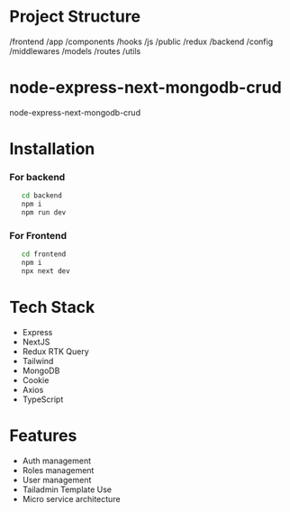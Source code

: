 # Project Structure
/frontend
   /app
   /components
   /hooks
   /js
   /public
   /redux
/backend
   /config
   /middlewares
   /models
   /routes
   /utils

# node-express-next-mongodb-crud
node-express-next-mongodb-crud

# Installation
### For backend
```bash
   cd backend
   npm i
   npm run dev
```

### For Frontend
```bash
   cd frontend
   npm i
   npx next dev
```

# Tech Stack
* Express
* NextJS
* Redux RTK Query
* Tailwind
* MongoDB
* Cookie
* Axios
* TypeScript

# Features
* Auth management
* Roles management
* User management
* Tailadmin Template Use
* Micro service architecture 
